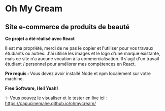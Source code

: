 # Oh My Cream

## Site e-commerce de produits de beauté

**Ce projet a été réalisé avec React**

Il est ma propriété, merci de ne pas le copier et l'utiliser pour vos travaux étudiants ou autres.
J'ai utilisé les images et le logo d'une marque existante, mais ce site n'a aucune vocation à la commercialisation. Il s'agit d'un travail étudiant / personnel pour améliorer mes compétences en React. 

**Pré requis :**
Vous devez avoir installé Node et npm localement sur votre machine.

**Free Software, Hell Yeah!**

✨  Vous pouvez le visualiser et le tester en live ici : https://capucinemahe.github.io/ohmycream/ 